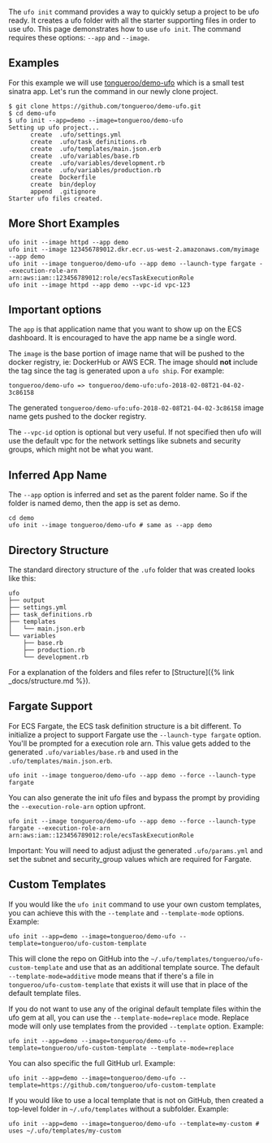 The `ufo init` command provides a way to quickly setup a project to be ufo ready. It creates a ufo folder with all the starter supporting files in order to use ufo.  This page demonstrates how to use `ufo init`.  The command requires these options: `--app` and `--image`.

## Examples

For this example we will use [tongueroo/demo-ufo](https://github.com/tongueroo/demo-ufo) which is a small test sinatra app.  Let's run the command in our newly clone project.

    $ git clone https://github.com/tongueroo/demo-ufo.git
    $ cd demo-ufo
    $ ufo init --app=demo --image=tongueroo/demo-ufo
    Setting up ufo project...
          create  .ufo/settings.yml
          create  .ufo/task_definitions.rb
          create  .ufo/templates/main.json.erb
          create  .ufo/variables/base.rb
          create  .ufo/variables/development.rb
          create  .ufo/variables/production.rb
          create  Dockerfile
          create  bin/deploy
          append  .gitignore
    Starter ufo files created.

## More Short Examples

    ufo init --image httpd --app demo
    ufo init --image 123456789012.dkr.ecr.us-west-2.amazonaws.com/myimage --app demo
    ufo init --image tongueroo/demo-ufo --app demo --launch-type fargate --execution-role-arn arn:aws:iam::123456789012:role/ecsTaskExecutionRole
    ufo init --image httpd --app demo --vpc-id vpc-123

## Important options

The `app` is that application name that you want to show up on the ECS dashboard.  It is encouraged to have the app name be a single word.

The `image` is the base portion of image name that will be pushed to the docker registry, ie: DockerHub or AWS ECR.  The image should **not** include the tag since the tag is generated upon a `ufo ship`.  For example:

    tongueroo/demo-ufo => tongueroo/demo-ufo:ufo-2018-02-08T21-04-02-3c86158

The generated `tongueroo/demo-ufo:ufo-2018-02-08T21-04-02-3c86158` image name gets pushed to the docker registry.

The `--vpc-id` option is optional but very useful. If not specified then ufo will use the default vpc for the network settings like subnets and security groups, which might not be what you want.

## Inferred App Name

The `--app` option is inferred and set as the parent folder name.  So if the folder is named demo, then the app is set as demo.

    cd demo
    ufo init --image tongueroo/demo-ufo # same as --app demo

## Directory Structure

The standard directory structure of the `.ufo` folder that was created looks like this:

    ufo
    ├── output
    ├── settings.yml
    ├── task_definitions.rb
    ├── templates
    │   └── main.json.erb
    └── variables
        ├── base.rb
        ├── production.rb
        └── development.rb

For a explanation of the folders and files refer to [Structure]({% link _docs/structure.md %}).

## Fargate Support

For ECS Fargate, the ECS task definition structure is a bit different.  To initialize a project to support Fargate use the `--launch-type fargate` option.  You'll be prompted for a execution role arn.  This value gets added to the generated `.ufo/variables/base.rb` and used in the `.ufo/templates/main.json.erb`.

    ufo init --image tongueroo/demo-ufo --app demo --force --launch-type fargate

You can also generate the init ufo files and bypass the prompt by providing the `--execution-role-arn` option upfront.

    ufo init --image tongueroo/demo-ufo --app demo --force --launch-type fargate --execution-role-arn arn:aws:iam::123456789012:role/ecsTaskExecutionRole

Important: You will need to adjust adjust the generated `.ufo/params.yml` and set the subnet and security_group values which are required for Fargate.

## Custom Templates

If you would like the `ufo init` command to use your own custom templates, you can achieve this with the `--template` and `--template-mode` options.  Example:

    ufo init --app=demo --image=tongueroo/demo-ufo --template=tongueroo/ufo-custom-template

This will clone the repo on GitHub into the `~/.ufo/templates/tongueroo/ufo-custom-template` and use that as an additional template source.  The default `--template-mode=additive` mode means that if there's a file in `tongueroo/ufo-custom-template` that exists it will use that in place of the default template files.

If you do not want to use any of the original default template files within the ufo gem at all, you can use the `--template-mode=replace` mode. Replace mode will only use templates from the provided `--template` option.  Example:

    ufo init --app=demo --image=tongueroo/demo-ufo --template=tongueroo/ufo-custom-template --template-mode=replace

You can also specific the full GitHub url. Example:

    ufo init --app=demo --image=tongueroo/demo-ufo --template=https://github.com/tongueroo/ufo-custom-template

If you would like to use a local template that is not on GitHub, then created a top-level folder in `~/.ufo/templates` without a subfolder. Example:

    ufo init --app=demo --image=tongueroo/demo-ufo --template=my-custom # uses ~/.ufo/templates/my-custom
